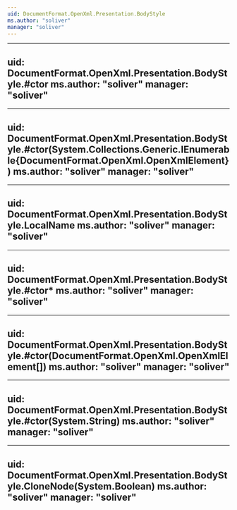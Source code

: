 ```yaml
---
uid: DocumentFormat.OpenXml.Presentation.BodyStyle
ms.author: "soliver"
manager: "soliver"
---
```


---
uid: DocumentFormat.OpenXml.Presentation.BodyStyle.#ctor
ms.author: "soliver"
manager: "soliver"
---

---
uid: DocumentFormat.OpenXml.Presentation.BodyStyle.#ctor(System.Collections.Generic.IEnumerable{DocumentFormat.OpenXml.OpenXmlElement})
ms.author: "soliver"
manager: "soliver"
---

---
uid: DocumentFormat.OpenXml.Presentation.BodyStyle.LocalName
ms.author: "soliver"
manager: "soliver"
---

---
uid: DocumentFormat.OpenXml.Presentation.BodyStyle.#ctor*
ms.author: "soliver"
manager: "soliver"
---

---
uid: DocumentFormat.OpenXml.Presentation.BodyStyle.#ctor(DocumentFormat.OpenXml.OpenXmlElement[])
ms.author: "soliver"
manager: "soliver"
---

---
uid: DocumentFormat.OpenXml.Presentation.BodyStyle.#ctor(System.String)
ms.author: "soliver"
manager: "soliver"
---

---
uid: DocumentFormat.OpenXml.Presentation.BodyStyle.CloneNode(System.Boolean)
ms.author: "soliver"
manager: "soliver"
---

